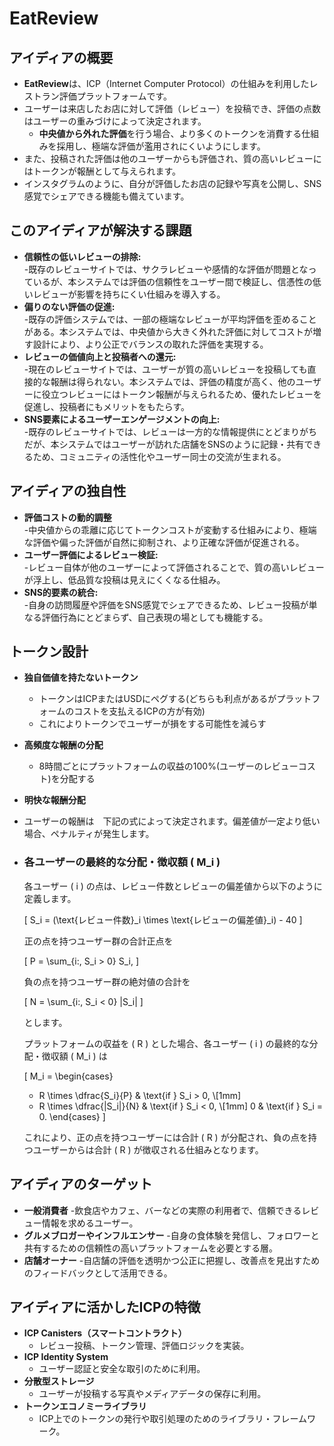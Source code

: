 # EatReview

## アイディアの概要
- **EatReview**は、ICP（Internet Computer Protocol）の仕組みを利用したレストラン評価プラットフォームです。
- ユーザーは来店したお店に対して評価（レビュー）を投稿でき、評価の点数はユーザーの重みづけによって決定されます。
  - **中央値から外れた評価**を行う場合、より多くのトークンを消費する仕組みを採用し、極端な評価が濫用されにくいようにします。
- また、投稿された評価は他のユーザーからも評価され、質の高いレビューにはトークンが報酬として与えられます。
- インスタグラムのように、自分が評価したお店の記録や写真を公開し、SNS感覚でシェアできる機能も備えています。

## このアイディアが解決する課題
- **信頼性の低いレビューの排除:**  
  -既存のレビューサイトでは、サクラレビューや感情的な評価が問題となっているが、本システムでは評価の信頼性をユーザー間で検証し、信憑性の低いレビューが影響を持ちにくい仕組みを導入する。
- **偏りのない評価の促進:**  
  -既存の評価システムでは、一部の極端なレビューが平均評価を歪めることがある。本システムでは、中央値から大きく外れた評価に対してコストが増す設計により、より公正でバランスの取れた評価を実現する。
- **レビューの価値向上と投稿者への還元:**  
  -現在のレビューサイトでは、ユーザーが質の高いレビューを投稿しても直接的な報酬は得られない。本システムでは、評価の精度が高く、他のユーザーに役立つレビューにはトークン報酬が与えられるため、優れたレビューを促進し、投稿者にもメリットをもたらす。
- **SNS要素によるユーザーエンゲージメントの向上:**  
  -既存のレビューサイトでは、レビューは一方的な情報提供にとどまりがちだが、本システムではユーザーが訪れた店舗をSNSのように記録・共有できるため、コミュニティの活性化やユーザー同士の交流が生まれる。

## アイディアの独自性
- **評価コストの動的調整**  
  -中央値からの乖離に応じてトークンコストが変動する仕組みにより、極端な評価や偏った評価が自然に抑制され、より正確な評価が促進される。
- **ユーザー評価によるレビュー検証:**  
  -レビュー自体が他のユーザーによって評価されることで、質の高いレビューが浮上し、低品質な投稿は見えにくくなる仕組み。
- **SNS的要素の統合:**  
  -自身の訪問履歴や評価をSNS感覚でシェアできるため、レビュー投稿が単なる評価行為にとどまらず、自己表現の場としても機能する。

## トークン設計
- **独自価値を持たないトークン**
  - トークンはICPまたはUSDにペグする(どちらも利点があるがプラットフォームのコストを支払えるICPの方が有効)
  - これによりトークンでユーザーが損をする可能性を減らす
- **高頻度な報酬の分配**
  - 8時間ごとにプラットフォームの収益の100%(ユーザーのレビューコスト)を分配する
 - **明快な報酬分配** 
  - ユーザーの報酬は　下記の式によって決定されます。偏差値が一定より低い場合、ペナルティが発生します。

  - ### 各ユーザーの最終的な分配・徴収額 \( M_i \)

    各ユーザー \( i \) の点は、レビュー件数とレビューの偏差値から以下のように定義します。
    
    \[
    S_i = (\text{レビュー件数}_i \times \text{レビューの偏差値}_i) - 40
    \]
    
    正の点を持つユーザー群の合計正点を
    
    \[
    P = \sum_{i:\, S_i > 0} S_i,
    \]
    
    負の点を持つユーザー群の絶対値の合計を
    
    \[
    N = \sum_{i:\, S_i < 0} |S_i|
    \]
    
    とします。
    
    プラットフォームの収益を \( R \) とした場合、各ユーザー \( i \) の最終的な分配・徴収額 \( M_i \) は
    
    \[
    M_i =
    \begin{cases}
    + R \times \dfrac{S_i}{P} & \text{if } S_i > 0, \\[1mm]
    - R \times \dfrac{|S_i|}{N} & \text{if } S_i < 0, \\[1mm]
    0 & \text{if } S_i = 0.
    \end{cases}
    \]
    
    これにより、正の点を持つユーザーには合計 \( R \) が分配され、負の点を持つユーザーからは合計 \( R \) が徴収される仕組みとなります。


    

## アイディアのターゲット
- **一般消費者**
  -飲食店やカフェ、バーなどの実際の利用者で、信頼できるレビュー情報を求めるユーザー。
- **グルメブロガーやインフルエンサー**
  -自身の食体験を発信し、フォロワーと共有するための信頼性の高いプラットフォームを必要とする層。
- **店舗オーナー**
  -自店舗の評価を透明かつ公正に把握し、改善点を見出すためのフィードバックとして活用できる。

## アイディアに活かしたICPの特徴
- **ICP Canisters（スマートコントラクト）**
  - レビュー投稿、トークン管理、評価ロジックを実装。
- **ICP Identity System**
  - ユーザー認証と安全な取引のために利用。
- **分散型ストレージ**
  - ユーザーが投稿する写真やメディアデータの保存に利用。
- **トークンエコノミーライブラリ**
  - ICP上でのトークンの発行や取引処理のためのライブラリ・フレームワーク。


